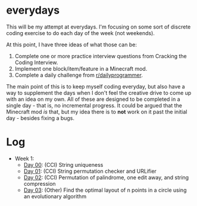 # everydays
This will be my attempt at everydays. I'm focusing on some sort of discrete coding exercise to do each day of the week (not weekends).

At this point, I have three ideas of what those can be:

1. Complete one or more practice interview questions from Cracking the Coding Interview.
2. Implement one block/item/feature in a Minecraft mod.
3. Complete a daily challenge from [r/dailyprogrammer](http://www.reddit.com/r/dailyprogrammer).

The main point of this is to keep myself coding everyday, but also have a way to supplement the days when I don't feel the creative drive to come up with an idea on my own. All of these are designed to be completed in a single day - that is, no incremental progress. It could be argued that the Minecraft mod _is_ that, but my idea there is to __not__ work on it past the initial day - besides fixing a bugs.

# Log
- Week 1:
  - [Day 00](interview-questions/src/week1/Day00.java): (CCI) String uniqueness
  - [Day 01](interview-questions/src/week1/Day01.java): (CCI) String permutation checker and URLifier
  - [Day 02](interview-questions/src/week1/Day02.java): (CCI) Permutation of palindrome, one edit away, and string compression
  - [Day 03](other-projects/Day03/): (Other) Find the optimal layout of n points in a circle using an evolutionary algorithm

